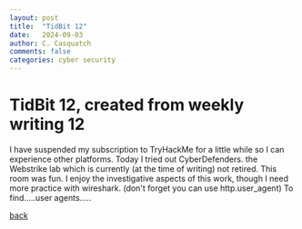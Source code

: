 ```yaml
---
layout: post
title:  "TidBit 12"
date:   2024-09-03
author: C. Casquatch
comments: false
categories: cyber security
---
```


# TidBit 12, created from weekly writing 12

I have suspended my subscription to TryHackMe for a little while so I can experience other platforms. 
Today I tried out CyberDefenders. the Webstrike lab which is currently (at the time of writing) not retired. 
This room was fun. I enjoy the investigative aspects of this work, though I need more practice with wireshark. 
(don't forget you can use http.user_agent) To find.....user agents.....


[back](./TidBitMain.html)
